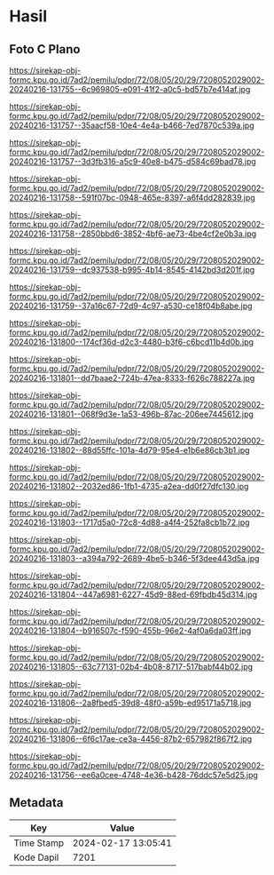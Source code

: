 # Hasil

## Foto C Plano

https://sirekap-obj-formc.kpu.go.id/7ad2/pemilu/pdpr/72/08/05/20/29/7208052029002-20240216-131755--6c969805-e091-41f2-a0c5-bd57b7e414af.jpg

https://sirekap-obj-formc.kpu.go.id/7ad2/pemilu/pdpr/72/08/05/20/29/7208052029002-20240216-131757--35aacf58-10e4-4e4a-b466-7ed7870c539a.jpg

https://sirekap-obj-formc.kpu.go.id/7ad2/pemilu/pdpr/72/08/05/20/29/7208052029002-20240216-131757--3d3fb316-a5c9-40e8-b475-d584c69bad78.jpg

https://sirekap-obj-formc.kpu.go.id/7ad2/pemilu/pdpr/72/08/05/20/29/7208052029002-20240216-131758--591f07bc-0948-465e-8397-a6f4dd282839.jpg

https://sirekap-obj-formc.kpu.go.id/7ad2/pemilu/pdpr/72/08/05/20/29/7208052029002-20240216-131758--2850bbd6-3852-4bf6-ae73-4be4cf2e0b3a.jpg

https://sirekap-obj-formc.kpu.go.id/7ad2/pemilu/pdpr/72/08/05/20/29/7208052029002-20240216-131759--dc937538-b995-4b14-8545-4142bd3d201f.jpg

https://sirekap-obj-formc.kpu.go.id/7ad2/pemilu/pdpr/72/08/05/20/29/7208052029002-20240216-131759--37a16c67-72d9-4c97-a530-ce18f04b8abe.jpg

https://sirekap-obj-formc.kpu.go.id/7ad2/pemilu/pdpr/72/08/05/20/29/7208052029002-20240216-131800--174cf36d-d2c3-4480-b3f6-c6bcd11b4d0b.jpg

https://sirekap-obj-formc.kpu.go.id/7ad2/pemilu/pdpr/72/08/05/20/29/7208052029002-20240216-131801--dd7baae2-724b-47ea-8333-f626c788227a.jpg

https://sirekap-obj-formc.kpu.go.id/7ad2/pemilu/pdpr/72/08/05/20/29/7208052029002-20240216-131801--068f9d3e-1a53-496b-87ac-206ee7445612.jpg

https://sirekap-obj-formc.kpu.go.id/7ad2/pemilu/pdpr/72/08/05/20/29/7208052029002-20240216-131802--88d55ffc-101a-4d79-95e4-e1b6e86cb3b1.jpg

https://sirekap-obj-formc.kpu.go.id/7ad2/pemilu/pdpr/72/08/05/20/29/7208052029002-20240216-131802--2032ed86-1fb1-4735-a2ea-dd0f27dfc130.jpg

https://sirekap-obj-formc.kpu.go.id/7ad2/pemilu/pdpr/72/08/05/20/29/7208052029002-20240216-131803--1717d5a0-72c8-4d88-a4f4-252fa8cb1b72.jpg

https://sirekap-obj-formc.kpu.go.id/7ad2/pemilu/pdpr/72/08/05/20/29/7208052029002-20240216-131803--a394a792-2689-4be5-b346-5f3dee443d5a.jpg

https://sirekap-obj-formc.kpu.go.id/7ad2/pemilu/pdpr/72/08/05/20/29/7208052029002-20240216-131804--447a6981-6227-45d9-88ed-69fbdb45d314.jpg

https://sirekap-obj-formc.kpu.go.id/7ad2/pemilu/pdpr/72/08/05/20/29/7208052029002-20240216-131804--b916507c-f590-455b-96e2-4af0a6da03ff.jpg

https://sirekap-obj-formc.kpu.go.id/7ad2/pemilu/pdpr/72/08/05/20/29/7208052029002-20240216-131805--63c77131-02b4-4b08-8717-517babf44b02.jpg

https://sirekap-obj-formc.kpu.go.id/7ad2/pemilu/pdpr/72/08/05/20/29/7208052029002-20240216-131806--2a8fbed5-39d8-48f0-a59b-ed95171a5718.jpg

https://sirekap-obj-formc.kpu.go.id/7ad2/pemilu/pdpr/72/08/05/20/29/7208052029002-20240216-131806--6f6c17ae-ce3a-4456-87b2-657982f867f2.jpg

https://sirekap-obj-formc.kpu.go.id/7ad2/pemilu/pdpr/72/08/05/20/29/7208052029002-20240216-131756--ee6a0cee-4748-4e36-b428-76ddc57e5d25.jpg


## Metadata

| Key        | Value               |
| ---------- | ------------------- |
| Time Stamp | 2024-02-17 13:05:41 |
| Kode Dapil | 7201                |



